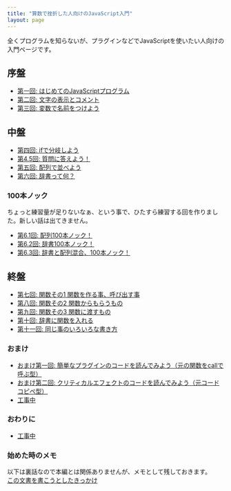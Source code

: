 ```yaml
---
title: "算数で挫折した人向けのJavaScript入門"
layout: page
---
```


全くプログラムを知らないが、プラグインなどでJavaScriptを使いたい人向けの入門ページです。

## 序盤

- [第一回: はじめてのJavaScriptプログラム](ch01.md)
- [第二回: 文字の表示とコメント](ch02.md)
- [第三回: 変数で名前をつけよう](ch03.md)

## 中盤

- [第四回: ifで分岐しよう](ch04.md)
- [第4.5回: 質問に答えよう！](ch04_5.md)
- [第五回: 配列で並べよう](ch05.md)
- [第六回: 辞書って何？](ch06.md)

### 100本ノック

ちょっと練習量が足りないなぁ、という事で、ひたすら練習する回を作りました。新しい話は出てきません。

- [第6.1回: 配列100本ノック！](ch06_1.md)
- [第6.2回: 辞書100本ノック！](ch06_2.md)
- [第6.3回: 辞書と配列混合、100本ノック！](ch06_3.md)

## 終盤

- [第七回: 関数その1 関数を作る事、呼び出す事](ch07.md)
- [第八回: 関数その2 関数からもらうもの](ch08.md)
- [第九回: 関数その3 関数に渡すもの](ch09.md)
- [第十回: 辞書に関数を入れる](ch10.md)
- [第十一回: 同じ事のいろいろな書き方](ch11.md)

### おまけ

- [おまけ第一回: 簡単なプラグインのコードを読んでみよう（元の関数をcallで呼ぶ型）](omake01.md)
- [おまけ第二回: クリティカルエフェクトのコードを読んでみよう（元コードコピペ型）](omake02.md)
- [工事中](omake03.md)

### おわりに

- [工事中](ending.md)



### 始めた時のメモ

以下は裏話なので本編とは関係ありませんが、メモとして残しておきます。  
[この文書を書こうとしたきっかけ](story.md)